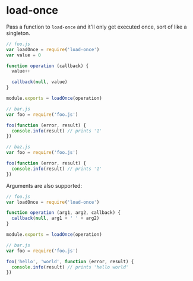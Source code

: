 # load-once

Pass a function to `load-once` and it'll only get executed once, sort of like a singleton.

```javascript
// foo.js
var loadOnce = require('load-once')
var value = 0

function operation (callback) {
  value++

  callback(null, value)
}

module.exports = loadOnce(operation)

// bar.js
var foo = require('foo.js')

foo(function (error, result) {
  console.info(result) // prints '1'
})

// baz.js
var foo = require('foo.js')

foo(function (error, result) {
  console.info(result) // prints '1'
})
```

Arguments are also supported:

```javascript
// foo.js
var loadOnce = require('load-once')

function operation (arg1, arg2, callback) {
  callback(null, arg1 + ' ' + arg2)
}

module.exports = loadOnce(operation)

// bar.js
var foo = require('foo.js')

foo('hello', 'world', function (error, result) {
  console.info(result) // prints 'hello world'
})
```
